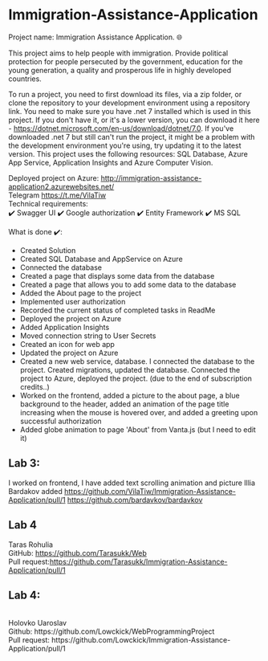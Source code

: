 # Immigration-Assistance-Application

Project name: Immigration Assistance Application. 🌐 

This project aims to help people with immigration. Provide political protection for people persecuted by the government, education for the young generation, a quality and prosperous life in highly developed countries.

To run a project, you need to first download its files, via a zip folder, or clone the repository to your development environment using a repository link. You need to make sure you have .net 7 installed which is used in this project. If you don't have it, or it's a lower version, you can download it here - https://dotnet.microsoft.com/en-us/download/dotnet/7.0. If you've downloaded .net 7 but still can't run the project, it might be a problem with the development environment you're using, try updating it to the latest version.
This project uses the following resources: SQL Database, Azure App Service, Application Insights and Azure Computer Vision.

Deployed project on Azure: http://immigration-assistance-application2.azurewebsites.net/ 
<br>
Telegram https://t.me/VilaTiw
<br>
Technical requirements:
<br>
✔️ Swagger UI
✔️ Google authorization
✔️ Entity Framework
✔️ MS SQL


What is done ✔️:
<br>
- Сreated Solution
- Сreated SQL Database and AppService on Azure
- Connected the database
- Сreated a page that displays some data from the database
- Сreated a page that allows you to add some data to the database
- Added the About page to the project
- Implemented user authorization
- Recorded the current status of completed tasks in ReadMe
- Deployed the project on Azure
- Added Application Insights
- Moved connection string to User Secrets
- Created an icon for web app 
- Updated the project on Azure
- Created a new web service, database. I connected the database to the project. Created migrations, updated the database. Connected the project to Azure, deployed the project. (due to the end of subscription credits..) 
- Worked on the frontend, added a picture to the about page, a blue background to the header, added an animation of the page title increasing when the mouse is hovered over, and added a greeting upon successful authorization
- Added globe animation to page 'About' from Vanta.js (but I need to edit it)

## Lab 3:
I worked on frontend, I have added text scrolling animation and picture
Illia Bardakov added
https://github.com/VilaTiw/Immigration-Assistance-Application/pull/1
https://github.com/bardavkov/bardavkov
<br>
## Lab 4
Taras Rohulia
<br>
GitHub: https://github.com/Tarasukk/Web
<br>
Pull request:https://github.com/Tarasukk/Immigration-Assistance-Application/pull/1
<br>

## Lab 4:
<br>
Holovko Uaroslav
<br>
Github: https://github.com/Lowckick/WebProgrammingProject
<br>
Pull request: https://github.com/Lowckick/Immigration-Assistance-Application/pull/1
<br>
